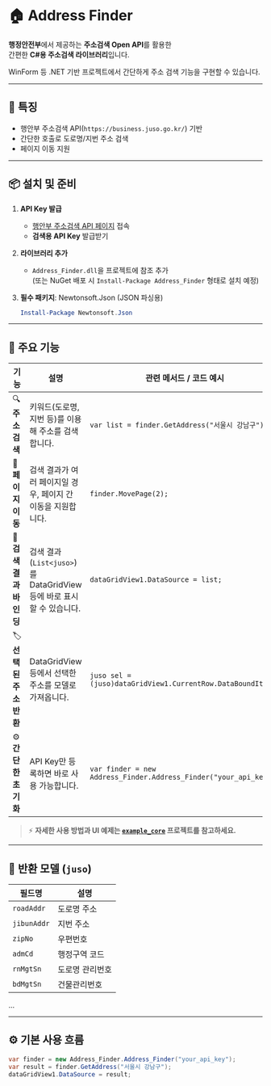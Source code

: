 # 🏠 Address Finder

**행정안전부**에서 제공하는 **주소검색 Open API**를 활용한  
간편한 **C#용 주소검색 라이브러리**입니다.

WinForm 등 .NET 기반 프로젝트에서 간단하게 주소 검색 기능을 구현할 수 있습니다.

---

## 🔧 특징

- 행안부 주소검색 API(`https://business.juso.go.kr/`) 기반
- 간단한 호출로 도로명/지번 주소 검색
- 페이지 이동 지원

---

## 📦 설치 및 준비

1. **API Key 발급**
   - [행안부 주소검색 API 페이지](https://business.juso.go.kr/addrlink/openApi/apiReqst.do) 접속  
   - **검색용 API Key** 발급받기

2. **라이브러리 추가**
   - `Address_Finder.dll`을 프로젝트에 참조 추가  
     (또는 NuGet 배포 시 `Install-Package Address_Finder` 형태로 설치 예정)

3. **필수 패키지**: Newtonsoft.Json (JSON 파싱용)
   ```powershell
   Install-Package Newtonsoft.Json
---


## 🔧 주요 기능

| 기능 | 설명 | 관련 메서드 / 코드 예시 |
|------|------|-------------------------|
| 🔍 **주소 검색** | 키워드(도로명, 지번 등)를 이용해 주소를 검색합니다. | `var list = finder.GetAddress("서울시 강남구");` |
| 📑 **페이지 이동** | 검색 결과가 여러 페이지일 경우, 페이지 간 이동을 지원합니다. | `finder.MovePage(2);` |
| 🧭 **검색 결과 바인딩** | 검색 결과(`List<juso>`)를 DataGridView 등에 바로 표시할 수 있습니다. | `dataGridView1.DataSource = list;` |
| 🏷️ **선택된 주소 반환** | DataGridView 등에서 선택한 주소를 모델로 가져옵니다. | `juso sel = (juso)dataGridView1.CurrentRow.DataBoundItem;` |
| ⚙️ **간단한 초기화** | API Key만 등록하면 바로 사용 가능합니다. | `var finder = new Address_Finder.Address_Finder("your_api_key");` |


> ⚡ **자세한 사용 방법과 UI 예제는 [`example_core`](./example_core) 프로젝트를 참고하세요.**

---

## 📄 반환 모델 (`juso`)

| 필드명 | 설명 |
|--------|------|
| `roadAddr` | 도로명 주소 |
| `jibunAddr` | 지번 주소 |
| `zipNo` | 우편번호 |
| `admCd` | 행정구역 코드 |
| `rnMgtSn` | 도로명 관리번호 |
| `bdMgtSn` | 건물관리번호 |
...

---

## ⚙️ 기본 사용 흐름

```csharp
var finder = new Address_Finder.Address_Finder("your_api_key");
var result = finder.GetAddress("서울시 강남구");
dataGridView1.DataSource = result;
